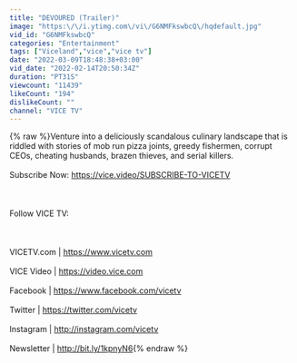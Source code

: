 ```yaml
---
title: "DEVOURED (Trailer)"
image: "https:\/\/i.ytimg.com\/vi\/G6NMFkswbcQ\/hqdefault.jpg"
vid_id: "G6NMFkswbcQ"
categories: "Entertainment"
tags: ["Viceland","vice","vice tv"]
date: "2022-03-09T18:48:38+03:00"
vid_date: "2022-02-14T20:50:34Z"
duration: "PT31S"
viewcount: "11439"
likeCount: "194"
dislikeCount: ""
channel: "VICE TV"
---
```

{% raw %}Venture into a deliciously scandalous culinary landscape that is riddled with stories of mob run pizza joints, greedy fishermen, corrupt CEOs, cheating husbands, brazen thieves, and serial killers.<br /><br />Subscribe Now: <a rel="nofollow" target="blank" href="https://vice.video/SUBSCRIBE-TO-VICETV">https://vice.video/SUBSCRIBE-TO-VICETV</a><br /><br /><br /><br />Follow VICE TV:<br /><br /><br /><br />VICETV.com | <a rel="nofollow" target="blank" href="https://www.vicetv.com">https://www.vicetv.com</a><br /><br />VICE Video | <a rel="nofollow" target="blank" href="https://video.vice.com">https://video.vice.com</a><br /><br />Facebook | <a rel="nofollow" target="blank" href="https://www.facebook.com/vicetv">https://www.facebook.com/vicetv</a><br /><br />Twitter | <a rel="nofollow" target="blank" href="https://twitter.com/vicetv">https://twitter.com/vicetv</a><br /><br />Instagram | <a rel="nofollow" target="blank" href="http://instagram.com/vicetv">http://instagram.com/vicetv</a><br /><br />Newsletter | <a rel="nofollow" target="blank" href="http://bit.ly/1kpnyN6">http://bit.ly/1kpnyN6</a>{% endraw %}
